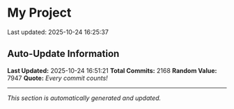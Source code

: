 # My Project


Last updated: 2025-10-24 16:25:37































































































































































































































































































































































































































































































































































































































































































































































































































































































































































































































































































































































































































































































































































































































































































































































































































































































































































































































































































































































































































































































































































































































































































































































































































































































































































































































































## Auto-Update Information

**Last Updated:** 2025-10-24 16:51:21
**Total Commits:** 2168
**Random Value:** 7947
**Quote:** _Every commit counts!_

---
_This section is automatically generated and updated._